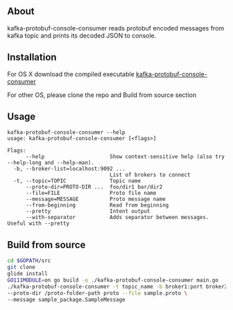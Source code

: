 
## About
kafka-protobuf-console-consumer reads protobuf encoded messages from kafka topic and prints its decoded JSON to console.

## Installation
For OS X download the compiled executable [kafka-protobuf-console-consumer](./kafka-protobuf-console-consumer)  

For other OS, please clone the repo and Build from source section
## Usage
```
kafka-protobuf-console-consumer --help
usage: kafka-protobuf-console-consumer [<flags>]

Flags:
      --help                     Show context-sensitive help (also try --help-long and --help-man).
  -b, --broker-list=localhost:9092 ...
                                 List of brokers to connect
  -t, --topic=TOPIC              Topic name
      --proto-dir=PROTO-DIR ...  foo/dir1 bar/dir2
      --file=FILE                Proto file name
      --message=MESSAGE          Proto message name
      --from-beginning           Read from beginning
      --pretty                   Intent output
      --with-separator           Adds separator between messages. Useful with --pretty
```

## Build from source
``` sh
cd $GOPATH/src
git clone 
glide install
GO111MODULE=on go build -o ./kafka-protobuf-console-consumer main.go
./kafka-protobuf-console-consumer -t topic_name -b broker1:port broker2:port \
--proto-dir /proto-folder-path proto --file sample.proto \
--message sample_package.SampleMessage
```
